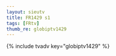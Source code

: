 ```yaml
--- 
layout: sieutv
title: FR1429 s1
tags: [FRtv]
thumb_re: globiptv1429
---
```

{% include tvadv key="globiptv1429" %} 

